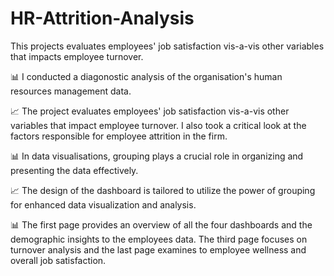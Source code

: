 # HR-Attrition-Analysis
This projects evaluates employees' job satisfaction vis-a-vis other variables that impacts employee turnover.

📊 I conducted a diagonostic analysis of the organisation's human resources management data.

📈 The project evaluates employees' job satisfaction vis-a-vis other variables that impact employee turnover. I also took a critical look at the factors responsible for employee attrition in the firm.

📊 In data visualisations, grouping plays a crucial role in organizing and presenting the data effectively. 

📈 The design of the dashboard is tailored to utilize the power of grouping for enhanced data visualization and analysis. 

📊 The first page provides an overview of all the four dashboards and the demographic insights to the employees data. The third page focuses on turnover analysis and the last page examines to employee wellness and overall job satisfaction.

 

